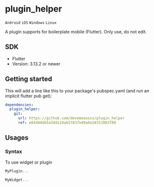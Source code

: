 # plugin_helper
`Android` `iOS` `Windows` `Linux`

A plugin supports for boilerplate mobile (Flutter). Only use, do not edit.

## SDK
 - Flutter
 - Version: 3.13.2 or newer
 
## Getting started
This will add a line like this to your package's pubspec.yaml (and run an implicit flutter pub get):
```yaml
dependencies:
  plugin_helper:
    git:
      url: https://github.com/devemeausss/plugin_helper
      ref: e64d84db5a3dd124a657837e49a6e10313803f89
```

## Usages

### Syntax
To use widget or plugin 
```dart
MyPlugin...

MyWidget...
```